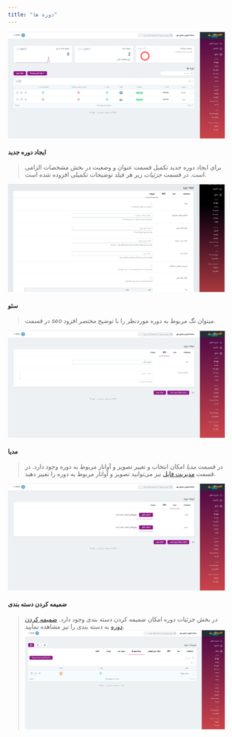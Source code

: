```yaml
---
title: "دوره ها"
---
```

![دوره](dore1.png)

#### ایجاد دوره جدید
>برای ایجاد دوره جدید تکمیل قسمت عنوان و وضعیت در بخش مشخصات الزامی است. در قسمت *جزئیات* زیر هر فیلد توضیحات تکمیلی افزوده شده است.

![ایجاد دوره](dore2.png)

####  سئو 
>  در قسمت *seo* میتوان تگ مربوط به دوره موردنظر را با توضیح مختصر افزود.
>
![سئو](seo.png)

#### مدیا 
> در قسمت *مدیا* امکان انتخاب و تغییر تصویر و آواتار مربوط به دوره وجود دارد.
>در قسمت [مدیریت فایل](../system/filemanager/) نیز می‌توانید تصویر و آواتار مربوط به دوره را تغییر دهید.
>
![مدیا](media.png)

#### ضمیمه کردن دسته بندی 
> در بخش جزئیات دوره امکان ضمیمه کردن دسته بندی وجود دارد. [ضمیمه کردن دوره](categories) به دسته بندی را نیز مشاهده نمایید.
![ضمیمه دشته بندی](dore5.png)

